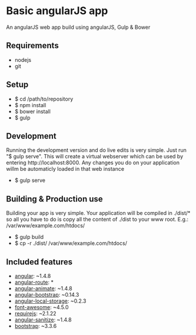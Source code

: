 # Basic angularJS app
An angularJS web app build using angularJS, Gulp &amp; Bower

## Requirements
  * nodejs
  * git
  
## Setup
  * $ cd /path/to/repository
  * $ npm install
  * $ bower install
  * $ gulp

## Development
  Running the development version and do live edits is very simple. Just run "$ gulp serve". 
  This will create a virtual webserver which can be used by entering http://localhost:8000. Any changes you do on your application
  willm be automaticly loaded in that web instance
  * $ gulp serve

## Building &amp; Production use
  Building your app is very simple. Your application will be compiled in ./dist/* so all you have to do is copy all the content
  of ./dist to your www root. E.g.: /var/www/example.com/htdocs/
  * $ gulp build
  * $ cp -r ./dist/ /var/www/example.com/htdocs/
  
## Included features
  * [angular](https://github.com/angular): ~1.4.8
  * [angular-route](https://github.com/angular/bower-angular-route): *
  * [angular-animate](https://github.com/angular/bower-angular-animate): ~1.4.8
  * [angular-bootstrap](https://github.com/angular-widgets/angular-bootstrap): ~0.14.3
  * [angular-local-storage](https://github.com/grevory/angular-local-storage): ~0.2.3
  * [font-awesome](https://github.com/FortAwesome/Font-Awesome): ~4.5.0
  * [requirejs](https://github.com/jrburke/requirejs): ~2.1.22
  * [angular-sanitize](https://github.com/angular/bower-angular-sanitize): ~1.4.8
  * [bootstrap](https://github.com/twbs/bootstrap): ~3.3.6

